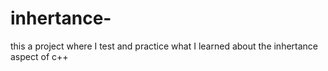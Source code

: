 # inhertance-
this a project where I test and practice what I learned about the inhertance aspect of c++

